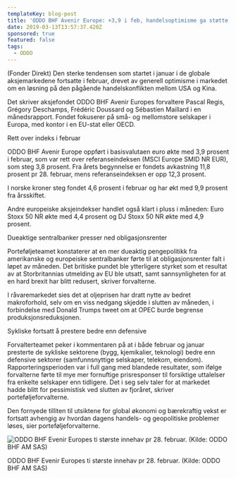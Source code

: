 ```yaml
---
templateKey: blog-post
title: 'ODDO BHF Avenir Europe: +3,9 i feb, handelsoptimisme ga støtte'
date: 2019-03-13T13:57:37.420Z
sponsored: true
featured: false
tags:
  - ODDO
---
```

(Fonder Direkt) Den sterke tendensen som startet i januar i de globale aksjemarkedene fortsatte i februar, drevet av generell optimisme i markedet om en løsning på den pågående handelskonflikten mellom USA og Kina.

Det skriver aksjefondet ODDO BHF Avenir Europes forvaltere Pascal Regis, Grégory Deschamps, Frédéric Doussard og Sébastien Maillard i en månedsrapport. Fondet fokuserer på små- og mellomstore selskaper i Europa, med kontor i en EU-stat eller OECD.

Rett over indeks i februar

ODDO BHF Avenir Europe oppført i basisvalutaen euro økte med 3,9 prosent i februar, som var rett over referanseindeksen (MSCI Europe SMID NR EUR), som steg 3,8 prosent. Fra årets begynnelse er fondets avkastning 11,8 prosent pr 28. februar, mens referanseindeksen er opp 12,3 prosent.

I norske kroner steg fondet 4,6 prosent i februar og har økt med 9,9 prosent fra årsskiftet.

Andre europeiske aksjeindekser handlet også klart i pluss i måneden: Euro Stoxx 50 NR økte med 4,4 prosent og DJ Stoxx 50 NR økte med 4,9 prosent.

Dueaktige sentralbanker presser ned obligasjonsrenter

Porteføljeteamet konstaterer at en mer dueaktig pengepolitikk fra amerikanske og europeiske sentralbanker førte til at obligasjonsrenter falt i løpet av måneden. Det britiske pundet ble ytterligere styrket som et resultat av at Storbritannias utmelding av EU ble utsatt, samt sannsynligheten for at en hard brexit har blitt redusert, skriver forvalterne.

I råvaremarkedet sies det at oljeprisen har dratt nytte av bedret makroforhold, selv om en viss nedgang skjedde i slutten av måneden, i forbindelse med Donald Trumps tweet om at OPEC burde begrense produksjonsreduksjonen.

Sykliske fortsatt å prestere bedre enn defensive

Forvalterteamet peker i kommentaren på at i både februar og januar presterte de sykliske sektorene (bygg, kjemikalier, teknologi) bedre enn defensive sektorer (samfunnsnyttige selskaper, telekom, eiendom). Rapporteringsperioden var i full gang med blandede resultater, som ifølge forvalterne førte til mye mer fornuftige prisresponser til forsiktige uttalelser fra enkelte selskaper enn tidligere. Det i seg selv taler for at markedet hadde blitt for pessimistisk ved slutten av fjoråret, skriver porteføljeforvalterne.

Den fornyede tilliten til utsiktene for global økonomi og bærekraftig vekst er fortsatt avhengig av hvordan dagens handels- og geopolitiske problemer løses, sier porteføljeforvalterne.

![ODDO BHF Evenir Europes ti største innehav pr 28. februar. (Kilde: ODDO BHF AM SAS)](/img/177.png)

<span class="image-caption">ODDO BHF Evenir Europes ti største innehav pr 28. februar. (Kilde: ODDO BHF AM SAS)</span>
